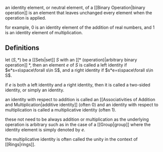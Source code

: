 an identity element, or neutral element, of a [[Binary Operation|binary operation]] is an element that leaves unchanged every element when the operation is applied.

for example, 0 is an identity element of the addition of real numbers, and 1 is an identity element of multiplication.

## Definitions

let $(S,*)$ be a [[Sets|set]] $S$ with an [[* (operation)|arbitrary binary operation]] $*$, then an element $e$ of $S$ is called a left identity if $e*s=s\space\forall s\in S$, and a right identity if $s*e=s\space\forall s\in S$.

if $e$ is both a left identity and a right identity, then it is called a two-sided identity, or simply an identity.

an identity with respect to addition is called an [[Associativities of Addition and Multiplication|additive identity]] (often 0) and an identity with respect to multiplication is called a multiplicative identity (often 1).

these not need to be always addition or multiplication as the underlying operation is arbitrary such as in the case of a [[Group|group]] where the identity element is simply denoted by $e$.

the multiplicative identity is often called the unity in the context of [[Rings|rings]].